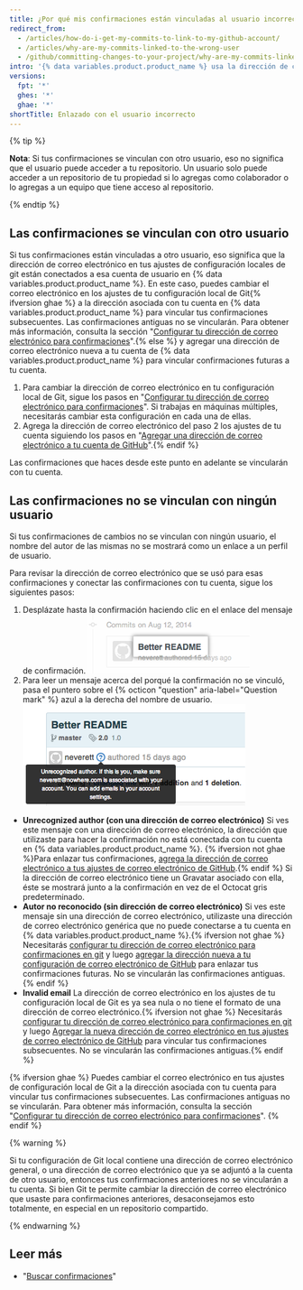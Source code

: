 ```yaml
---
title: ¿Por qué mis confirmaciones están vinculadas al usuario incorrecto?
redirect_from:
  - /articles/how-do-i-get-my-commits-to-link-to-my-github-account/
  - /articles/why-are-my-commits-linked-to-the-wrong-user
  - /github/committing-changes-to-your-project/why-are-my-commits-linked-to-the-wrong-user
intro: '{% data variables.product.product_name %} usa la dirección de correo electrónico en el encabezado de la confirmación para vincular la confirmación con un usuario de GitHub. Si tus confirmaciones se están vinculando con otro usuario o no se pueden vincular con alguno de ellos, puede que necesites cambiar los ajustes de tu configuración local de Git{% ifversion not ghae %}, agrega una dirección de correo electrónico a los ajustes de correo electrónico de tu cuenta, o haz ambos{% endif %}.'
versions:
  fpt: '*'
  ghes: '*'
  ghae: '*'
shortTitle: Enlazado con el usuario incorrecto
---
```


{% tip %}

**Nota**: Si tus confirmaciones se vinculan con otro usuario, eso no significa que el usuario puede acceder a tu repositorio. Un usuario solo puede acceder a un repositorio de tu propiedad si lo agregas como colaborador o lo agregas a un equipo que tiene acceso al repositorio.

{% endtip %}

## Las confirmaciones se vinculan con otro usuario

Si tus confirmaciones están vinculadas a otro usuario, eso significa que la dirección de correo electrónico en tus ajustes de configuración locales de git están conectados a esa cuenta de usuario en {% data variables.product.product_name %}. En este caso, puedes cambiar el correo electrónico en los ajustes de tu configuración local de Git{% ifversion ghae %} a la dirección asociada con tu cuenta en {% data variables.product.product_name %} para vincular tus confirmaciones subsecuentes. Las confirmaciones antiguas no se vincularán. Para obtener más información, consulta la sección "[Configurar tu dirección de correo electrónico para confirmaciones](/github/setting-up-and-managing-your-github-user-account/setting-your-commit-email-address#setting-your-commit-email-address-in-git)".{% else %} y agregar una dirección de correo electrónico nueva a tu cuenta de {% data variables.product.product_name %} para vincular confirmaciones futuras a tu cuenta.

1. Para cambiar la dirección de correo electrónico en tu configuración local de Git, sigue los pasos en "[Configurar tu dirección de correo electrónico para confirmaciones](/github/setting-up-and-managing-your-github-user-account/setting-your-commit-email-address#setting-your-commit-email-address-in-git)". Si trabajas en máquinas múltiples, necesitarás cambiar esta configuración en cada una de ellas.
2. Agrega la dirección de correo electrónico del paso 2 los ajustes de tu cuenta siguiendo los pasos en "[Agregar una dirección de correo electrónico a tu cuenta de GitHub](/articles/adding-an-email-address-to-your-github-account)".{% endif %}

Las confirmaciones que haces desde este punto en adelante se vincularán con tu cuenta.

## Las confirmaciones no se vinculan con ningún usuario

Si tus confirmaciones de cambios no se vinculan con ningún usuario, el nombre del autor de las mismas no se mostrará como un enlace a un perfil de usuario.

Para revisar la dirección de correo electrónico que se usó para esas confirmaciones y conectar las confirmaciones con tu cuenta, sigue los siguientes pasos:

1. Desplázate hasta la confirmación haciendo clic en el enlace del mensaje de confirmación. ![Enlace de mensaje de confirmación](/assets/images/help/commits/commit-msg-link.png)
2. Para leer un mensaje acerca del porqué la confirmación no se vinculó, pasa el puntero sobre el {% octicon "question" aria-label="Question mark" %} azul a la derecha del nombre de usuario. ![Mensaje de confirmación con el puntero](/assets/images/help/commits/commit-hover-msg.png)

  - **Unrecognized author (con una dirección de correo electrónico)** Si ves este mensaje con una dirección de correo electrónico, la dirección que utilizaste para hacer la confirmación no está conectada con tu cuenta en {% data variables.product.product_name %}. {% ifversion not ghae %}Para enlazar tus confirmaciones, [agrega la dirección de correo electrónico a tus ajustes de correo electrónico de GitHub](/articles/adding-an-email-address-to-your-github-account).{% endif %} Si la dirección de correo electrónico tiene un Gravatar asociado con ella, éste se mostrará junto a la confirmación en vez de el Octocat gris predeterminado.
  - **Autor no reconocido (sin dirección de correo electrónico)** Si ves este mensaje sin una dirección de correo electrónico, utilizaste una dirección de correo electrónico genérica que no puede conectarse a tu cuenta en {% data variables.product.product_name %}.{% ifversion not ghae %} Necesitarás [configurar tu dirección de correo electrónico para confirmaciones en git](/articles/setting-your-commit-email-address) y luego [agregar la dirección nueva a tu configuración de correo electrónico de GitHub](/articles/adding-an-email-address-to-your-github-account) para enlazar tus confirmaciones futuras. No se vincularán las confirmaciones antiguas.{% endif %}
  - **Invalid email** La dirección de correo electrónico en los ajustes de tu configuración local de Git es ya sea nula o no tiene el formato de una dirección de correo electrónico.{% ifversion not ghae %} Necesitarás [configurar tu dirección de correo electrónico para confirmaciones en git](/articles/setting-your-commit-email-address) y luego [Agregar la nueva dirección de correo electrónico en tus ajustes de correo electrónico de GitHub](/articles/adding-an-email-address-to-your-github-account) para vincular tus confirmaciones subsecuentes. No se vincularán las confirmaciones antiguas.{% endif %}

{% ifversion ghae %}
Puedes cambiar el correo electrónico en tus ajustes de configuración local de Git a la dirección asociada con tu cuenta para vincular tus confirmaciones subsecuentes. Las confirmaciones antiguas no se vincularán. Para obtener más información, consulta la sección "[Configurar tu dirección de correo electrónico para confirmaciones](/github/setting-up-and-managing-your-github-user-account/setting-your-commit-email-address#setting-your-commit-email-address-in-git)".
{% endif %}

{% warning %}

Si tu configuración de Git local contiene una dirección de correo electrónico general, o una dirección de correo electrónico que ya se adjuntó a la cuenta de otro usuario, entonces tus confirmaciones anteriores no se vincularán a tu cuenta. Si bien Git te permite cambiar la dirección de correo electrónico que usaste para confirmaciones anteriores, desaconsejamos esto totalmente, en especial en un repositorio compartido.

{% endwarning %}

## Leer más

* "[Buscar confirmaciones](/search-github/searching-on-github/searching-commits)"
